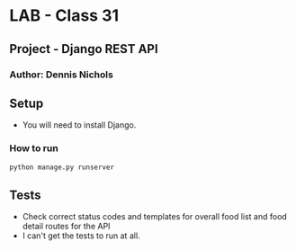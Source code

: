 # LAB - Class 31

## Project - Django REST API
### Author: Dennis Nichols

## Setup

- You will need to install Django.

### How to run

```bash
python manage.py runserver
```

## Tests

- Check correct status codes and templates for overall food list and food detail routes for the API
- I can't get the tests to run at all.